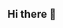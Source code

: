 ## Hi there 👋

<!--
**bishnu0163/bishnu0163** is a ✨ _special_ ✨ repository because its `README.md` (this file) appears on your GitHub profile.

# Hi there, I'm Bishnu Barik 👋

I'm a passionate college student pursuing a degree in Computer Engineering. I love working on projects related to Data analysis,Machine Learning, Data Science, Web Development.

 🛠️ Technologies & Tools
- Languages:C, Python, Java, C++
- Web Development: HTML, CSS, JavaScript, React
- Data Science: Pandas, NumPy, Matplotlib
- Version Control: Git, GitHub

 🔭 Projects
Here are a few projects I've worked on:
- [Election Ad Spending and Voter Turnout Analysis](https://github.com/bishnu0163/Election-Ad-Spending-and-Voter-Turnout-Analysis-of-the-2024-Indian-Elections)**: Analyzing the impact of ad spending on voter turnout during the 2024 Indian elections.

 🌱 Currently Learning
- Advanced data science techniques.
- Building scalable web applications using MERN stack.

 📫 How to reach me
- [LinkedIn]www.linkedin.com/in/bishnu-barik-1a150a2a6
- [Email](bishnubarik0163@gmail.com)

 💬 Ask me about
- Data analysis, machine learning, and web development.


